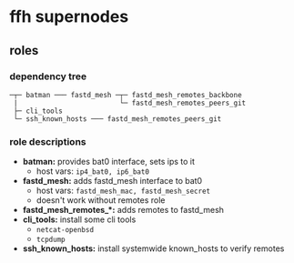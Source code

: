 # ffh supernodes

## roles

### dependency tree

    ─┬─ batman ─── fastd_mesh ─┬─ fastd_mesh_remotes_backbone
     |                         └─ fastd_mesh_remotes_peers_git
     ├─ cli_tools
     └─ ssh_known_hosts ─── fastd_mesh_remotes_peers_git


### role descriptions

- **batman:** provides bat0 interface, sets ips to it
    - host vars: ```ip4_bat0, ip6_bat0```
- **fastd\_mesh:** adds fastd_mesh interface to bat0
    - host vars: ```fastd_mesh_mac, fastd_mesh_secret```
    - doesn't work without remotes role
- **fastd\_mesh\_remotes\_\*:** adds remotes to fastd_mesh
- **cli\_tools:** install some cli tools
    - ```netcat-openbsd```
    - ```tcpdump```
- **ssh\_known\_hosts:** install systemwide known_hosts to verify remotes
